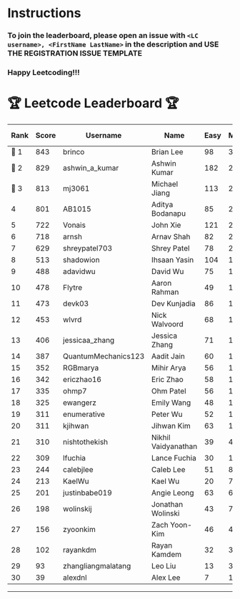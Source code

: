 # Instructions
### To join the leaderboard, please open an issue with `<LC username>, <FirstName LastName>` in the description and USE THE REGISTRATION ISSUE TEMPLATE
### Happy Leetcoding!!!


# 🏆 Leetcode Leaderboard 🏆

| Rank | Score | Username       | Name | Easy | Medium | Hard | Problems Solved |
|------|----------------|-----------------|-------------------|--------------|--------------|--------------|--------------|
| 🥇 1 | 843 | brinco | Brian Lee | 98 | 305 | 45 | 448 |
| 🥈 2 | 829 | ashwin_a_kumar | Ashwin Kumar | 182 | 289 | 23 | 494 |
| 🥉 3 | 813 | mj3061 | Michael Jiang | 113 | 281 | 46 | 440 |
| 4 | 801 | AB1015 | Aditya Bodanapu | 85 | 262 | 64 | 411 |
| 5 | 722 | Vonais | John Xie | 121 | 248 | 35 | 404 |
| 6 | 718 | arnsh | Arnav Shah | 82 | 234 | 56 | 372 |
| 7 | 629 | shreypatel703 | Shrey Patel | 78 | 232 | 29 | 339 |
| 8 | 513 | shadowion | Ihsaan Yasin | 104 | 173 | 21 | 298 |
| 9 | 488 | adavidwu | David Wu | 75 | 160 | 31 | 266 |
| 10 | 478 | Flytre | Aaron Rahman | 49 | 153 | 41 | 243 |
| 11 | 473 | devk03 | Dev Kunjadia | 86 | 177 | 11 | 274 |
| 12 | 453 | wlvrd | Nick Walvoord | 68 | 170 | 15 | 253 |
| 13 | 406 | jessicaa_zhang | Jessica Zhang | 71 | 142 | 17 | 230 |
| 14 | 387 | QuantumMechanics123 | Aadit Jain | 60 | 138 | 17 | 215 |
| 15 | 352 | RGBmarya | Mihir Arya | 56 | 115 | 22 | 193 |
| 16 | 342 | ericzhao16 | Eric Zhao | 58 | 127 | 10 | 195 |
| 17 | 335 | ohmp7 | Ohm Patel | 56 | 123 | 11 | 190 |
| 18 | 325 | ewangerz | Emily Wang | 48 | 110 | 19 | 177 |
| 19 | 311 | enumerative | Peter Wu | 52 | 110 | 13 | 175 |
| 20 | 311 | kjihwan | Jihwan Kim | 63 | 103 | 14 | 180 |
| 21 | 310 | nishtothekish | Nikhil Vaidyanathan | 39 | 41 | 63 | 143 |
| 22 | 309 | lfuchia | Lance Fuchia | 30 | 129 | 7 | 166 |
| 23 | 244 | calebjlee | Caleb Lee | 51 | 83 | 9 | 143 |
| 24 | 213 | KaelWu | Kael Wu | 20 | 77 | 13 | 110 |
| 25 | 201 | justinbabe019 | Angie Leong | 63 | 63 | 4 | 130 |
| 26 | 198 | wolinskij | Jonathan Wolinski | 43 | 73 | 3 | 119 |
| 27 | 156 | zyoonkim | Zach Yoon-Kim | 46 | 46 | 6 | 98 |
| 28 | 102 | rayankdm | Rayan Kamdem | 32 | 32 | 2 | 66 |
| 29 | 93 | zhangliangmalatang | Leo Liu | 13 | 37 | 2 | 52 |
| 30 | 39 | alexdnl | Alex Lee | 7 | 16 | 0 | 23 |
---